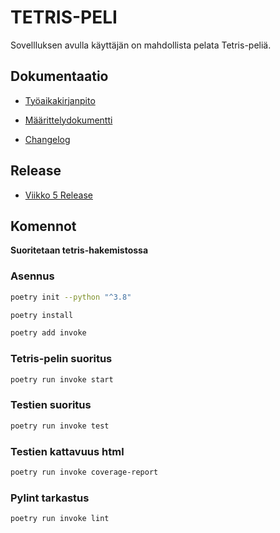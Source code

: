 # TETRIS-PELI

Sovellluksen avulla käyttäjän on mahdollista pelata Tetris-peliä.

## Dokumentaatio

* [Työaikakirjanpito](tetris/dokumentaatio/tuntikirjanpito.md)

* [Määrittelydokumentti](tetris/dokumentaatio/maarittelydokumentti.md)

* [Changelog](tetris/dokumentaatio/changelog.md)

## Release

* [Viikko 5 Release](https://github.com/mkekola/Ohjelmistotekniikka/releases/tag/viikko5)

## Komennot

**Suoritetaan tetris-hakemistossa**

### Asennus

```bash
poetry init --python "^3.8"
```

```bash
poetry install
```

```bash
poetry add invoke
```

### Tetris-pelin suoritus

```bash
poetry run invoke start
```

### Testien suoritus

```bash
poetry run invoke test
```

### Testien kattavuus html

```bash
poetry run invoke coverage-report
```

### Pylint tarkastus

```bash
poetry run invoke lint
```
